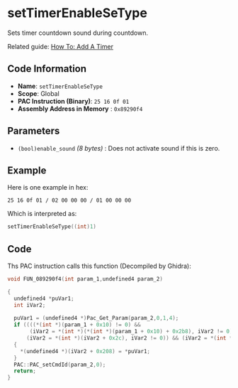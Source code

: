 # setTimerEnableSeType

Sets timer countdown sound during countdown.

Related guide: [How To: Add A Timer](./guide/how-to-add-a-timer.md)

## Code Information

- **Name**: `setTimerEnableSeType`
- **Scope**: Global
- **PAC Instruction (Binary)**: `25 16 0f 01`
- **Assembly Address in Memory** : `0x89290f4`

## Parameters

- `(bool)enable_sound` *(8 bytes)* : Does not activate sound if this is zero.

## Example

Here is one example in hex:

```25 16 0f 01 / 02 00 00 00 / 01 00 00 00```

Which is interpreted as:

```c
setTimerEnableSeType((int)1)
```

## Code

Ths PAC instruction calls this function (Decompiled by Ghidra):

```c
void FUN_089290f4(int param_1,undefined4 param_2)

{
  undefined4 *puVar1;
  int iVar2;
  
  puVar1 = (undefined4 *)Pac_Get_Param(param_2,0,1,4);
  if ((((*(int *)(param_1 + 0x10) != 0) &&
       (iVar2 = *(int *)(*(int *)(param_1 + 0x10) + 0x2b8), iVar2 != 0)) &&
      (iVar2 = *(int *)(iVar2 + 0x2c), iVar2 != 0)) && (iVar2 = *(int *)(iVar2 + 100), iVar2 != 0))
  {
    *(undefined4 *)(iVar2 + 0x208) = *puVar1;
  }
  PAC::PAC_setCmdId(param_2,0);
  return;
}
```

